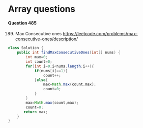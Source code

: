 # Array questions


#### Question 485
189. Max Consecutive ones
https://leetcode.com/problems/max-consecutive-ones/description/

```java
class Solution {
    public int findMaxConsecutiveOnes(int[] nums) {
        int max=0;
        int count=0;
        for(int i=0;i<nums.length;i++){
            if(nums[i]==1){
                count++;
            }else{
                max=Math.max(count,max);
                count=0;
            }
        }
        max=Math.max(count,max);
        count=0;
       return max;
    }
}      
```
